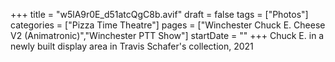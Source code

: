 +++
title = "w5lA9r0E_d51atcQgC8b.avif"
draft = false
tags = ["Photos"]
categories = ["Pizza Time Theatre"]
pages = ["Winchester Chuck E. Cheese V2 (Animatronic)","Winchester PTT Show"]
startDate = ""
+++
Chuck E. in a newly built display area in Travis Schafer's collection, 2021
